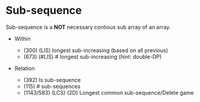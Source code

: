 # Sub-sequence
Sub-sequence is a **NOT** necessary contious sub array of an array.

- Within
    - (300) (LIS) longest sub-increasing (based on all previous)
    - (673) (\#LIS) \# longest sub-increasing (hint: double-DP)
    
- Relation
    - (392) Is sub-sequence
    - (115) \# sub-sequences
    - (1143/583) (LCS) (2D) Longest common sub-sequence/Delete game

